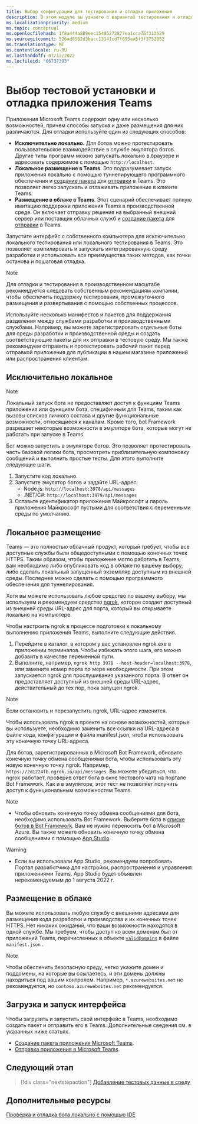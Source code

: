 ```yaml
---
title: Выбор конфигурации для тестирования и отладки приложения
description: В этом модуле вы узнаете о вариантах тестирования и отладки приложений Microsoft Teams в локальной и облачной среде.
ms.localizationpriority: medium
ms.topic: conceptual
ms.openlocfilehash: 1f8a444a889eec15495272877ea1cca75f313629
ms.sourcegitcommit: 526ad8562d3bacc13141cd7f695aa5f3f3752052
ms.translationtype: MT
ms.contentlocale: ru-RU
ms.lasthandoff: 07/12/2022
ms.locfileid: "66737393"
---
```

# <a name="choose-a-test-setup-and-debug-your-teams-app"></a>Выбор тестовой установки и отладка приложения Teams

Приложения Microsoft Teams содержат одну или несколько возможностей, причем способы запуска и даже размещения для них различаются. Для отладки используйте один из следующих способов:

* **Исключительно локально.** Для ботов можно протестировать пользовательское взаимодействие в службе эмулятора ботов. Другие типы программ можно запускать локально в браузере и адресовать содержимое с помощью `http://localhost`.
* **Локальное размещение в Teams**. Это подразумевает запуск приложения локально с помощью туннелирующего программного обеспечения и [создание пакета](~/concepts/build-and-test/apps-package.md) для [отправки](~/concepts/deploy-and-publish/apps-upload.md) в Teams. Это позволяет легко запускать и отлаживать приложение в клиенте Teams.
* **Размещение в облаке в Teams**. Этот сценарий обеспечивает полную имитацию поддержки приложения Teams в производственной среде. Он включает отправку решения на выбранный внешний сервер или поставщик облачных служб и [создание пакета](~/concepts/build-and-test/apps-package.md) для [отправки](~/concepts/deploy-and-publish/apps-upload.md) в Teams.

Запустите интерфейс с собственного компьютера для исключительно локального тестирования или локального тестирования в Teams. Это позволяет компилировать и запускать интегрированную среду разработки и использовать все преимущества таких методов, как точки останова и пошаговая отладка.

> [!NOTE]
> Для отладки и тестирования в производственном масштабе рекомендуется следовать собственным рекомендациям компании, чтобы обеспечить поддержку тестирования, промежуточного размещения и развертывания с помощью собственных процессов.

Используйте несколько манифестов и пакетов для поддержания разделения между службами разработки и производственными службами. Например, вы можете зарегистрировать отдельные боты для среды разработки и производственной среды и создать соответствующие пакеты для их отправки в тестовую среду. Мы также рекомендуем отправить и протестировать рабочий пакет перед отправкой приложения для публикации в нашем магазине приложений или распространения клиентам.

## <a name="purely-local"></a>Исключительно локальное

> [!NOTE]
> Локальный запуск бота не предоставляет доступ к функциям Teams приложения или функциям бота, специфичным для Teams, таким как вызовы списков личного состава и другие функциональные возможности, относящиеся к каналам. Кроме того, bot Framework разрешает некоторые возможности в эмуляторе бота, которые могут не работать при запуске в Teams.

Бот можно запустить в эмуляторе ботов. Это позволяет протестировать часть базовой логики бота, просмотреть приблизительную компоновку сообщений и выполнить простые тесты. Для этого выполните следующие шаги.

1. Запустите код локально.
2. Запустите эмулятор ботов и задайте URL-адрес:
   * Node.js: `http://localhost:3978/api/messages`
   * .NET/C#: `http://localhost:3979/api/messages`
3. Оставьте идентификатор приложения Майкрософт и пароль приложения Майкрософт пустыми для соответствия с переменными среды по умолчанию.

## <a name="locally-hosted"></a>Локальное размещение

Teams — это полностью облачный продукт, который требует, чтобы все доступные службы были общедоступными с помощью конечных точек HTTPS. Таким образом, чтобы приложение могло работать в Teams, вам необходимо либо опубликовать код в облаке по вашему выбору, либо сделать локальный запущенный экземпляр доступным из внешней среды. Последнее можно сделать с помощью программного обеспечения для туннелирования.

Хотя вы можете использовать любое средство по вашему выбору, мы используем и рекомендуем средство [ngrok](https://ngrok.com/download), которое создает доступный из внешней среды URL-адрес для порта, который вы открываете локально на компьютере.

Чтобы настроить ngrok в процессе подготовки к локальному выполнению приложения Teams, выполните следующие действия.

1. Перейдите в каталог, в котором у вас установлен ngrok.exe в приложении терминалов. Чтобы избежать этого шага, его можно добавить в качестве переменной пути.
2. Выполните, например, `ngrok http 3978 --host-header=localhost:3978`, или замените номер порта по мере необходимости.
   При этом запускается ngrok для прослушивания указанного порта. В ответ он предоставляет доступный из внешней среды URL-адрес, действительный до тех пор, пока запущен ngrok.

> [!NOTE]
> Если остановить и перезапустить ngrok, URL-адрес изменится.

Чтобы использовать ngrok в проекте на основе возможностей, которые вы используете, необходимо заменить все ссылки на URL-адреса в файле кода, конфигурации и файла manifest.json, чтобы использовать эту конечную точку URL-адреса.

Для ботов, зарегистрированных в Microsoft Bot Framework, обновите конечную точку обмена сообщениями бота, чтобы использовать эту новую конечную точку ngrok. Например, `https://2d1224fb.ngrok.io/api/messages`. Вы можете убедиться, что ngrok работает, проверив ответ бота в окне тестового чата на портале Bot Framework. Как и в эмуляторе, этот тест не позволяет получить доступ к функциональным возможностям Teams.

> [!NOTE]
>
> * Чтобы обновить конечную точку обмена сообщениями для бота, необходимо использовать Bot Framework. Выберите бота в [списке ботов в Bot Framework](https://dev.botframework.com/bots). Вам не нужно переносить бот в Microsoft Azure. Вы также можете обновить конечную точку обмена сообщениями с помощью [App Studio](~/concepts/build-and-test/app-studio-overview.md).

> [!WARNING]
>
> * Если вы использовали App Studio, рекомендуем попробовать Портал разработчика для настройки, распространения и управления приложениями Teams. App Studio будет объявлен нерекомендуемым до 1 августа 2022 г.

## <a name="cloud-hosted"></a>Размещение в облаке

Вы можете использовать любую службу с внешними адресами для размещения кода разработки и производства и их конечных точек HTTPS. Нет никаких ожиданий, что ваши возможности находятся в одной службе. Мы требуем, чтобы доступ ко всем доменам был от приложений Teams, перечисленных в объекте [`validDomains`](~/resources/schema/manifest-schema.md#validdomains) в файле `manifest.json` .

> [!NOTE]
> Чтобы обеспечить безопасную среду, четко укажите домен и поддомены, на которые вы ссылаетесь, и эти домены должны находиться под вашим контролем. Например, `*.azurewebsites.net` не рекомендуется, но `contoso.azurewebsites.net` рекомендуется.

## <a name="load-and-run-your-experience"></a>Загрузка и запуск интерфейса

Чтобы загрузить и запустить свой интерфейс в Teams, необходимо создать пакет и отправить его в Teams. Дополнительные сведения см. в указанных ниже статьях.

* [Создание пакета приложения Microsoft Teams](~/concepts/build-and-test/apps-package.md).
* [Отправка приложения в Microsoft Teams](~/concepts/deploy-and-publish/apps-upload.md).

## <a name="next-step"></a>Следующий этап

> [!div class="nextstepaction"]
> [Добавление тестовых данные в среду](~/concepts/build-and-test/test-data.md)

## <a name="see-also"></a>Дополнительные ресурсы

[Проверка и отладка бота локально с помощью IDE](../../bots/how-to/debug/locally-with-an-ide.md#test-and-debug-your-bot-locally-with-ide)
